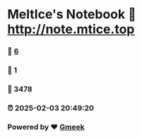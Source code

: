 # MeltIce's Notebook :link: http://note.mtice.top 
### :page_facing_up: [6](http://note.mtice.top/tag.html) 
### :speech_balloon: 1 
### :hibiscus: 3478 
### :alarm_clock: 2025-02-03 20:49:20 
### Powered by :heart: [Gmeek](https://github.com/Meekdai/Gmeek)
